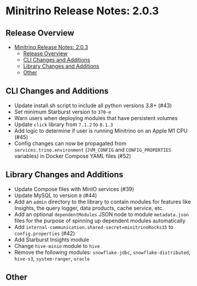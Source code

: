# Minitrino Release Notes: 2.0.3

## Release Overview

- [Minitrino Release Notes: 2.0.3](#minitrino-release-notes-203)
  - [Release Overview](#release-overview)
  - [CLI Changes and Additions](#cli-changes-and-additions)
  - [Library Changes and Additions](#library-changes-and-additions)
  - [Other](#other)

## CLI Changes and Additions

- Update install.sh script to include all python versions 3.8+ (#43)
- Set minimum Starburst version to `370-e`
- Warn users when deploying modules that have persistent volumes
- Update `click` library from `7.1.2` to `8.1.3`
- Add logic to determine if user is running Minitrino on an Apple M1 CPU (#45)
- Config changes can now be propagated from `services.trino.environment`
  (`JVM_CONFIG` and `CONFIG_PROPERTIES` variables) in Docker Compose YAML files
  (#52)

## Library Changes and Additions

- Update Compose files with MinIO services (#39)
- Update MySQL to version `8` (#44)
- Add an `admin` directory to the library to contain modules for
  features like Insights, the query logger, data products, cache service, etc.
- Add an optional `dependentModules` JSON node to module `metadata.json` files
  for the purpose of spinning up dependent modules automatically
- Add `internal-communication.shared-secret=minitrinoRocks15` to
  `config.properties` (#42)
- Add Starburst Insights module
- Change `hive-minio` module to `hive`
- Remove the following modules: `snowflake-jdbc`, `snowflake-distributed`,
  `hive-s3`, `system-ranger`, `oracle`

## Other
